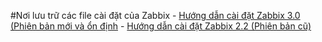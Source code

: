 #Nơi lưu trữ các file cài đặt của Zabbix 
	- [Hướng dẫn cài đặt Zabbix 3.0 (Phiên bản mới và ổn định](https://github.com/hocchudong/ghichep-zabbix/blob/master/Zabbix/zabbix3-0.md)
	- [Hướng dẫn cài đặt Zabbix 2.2 (Phiên bản cũ)](https://github.com/hocchudong/ghichep-zabbix/blob/master/Zabbix/zabbix2-2.md)
